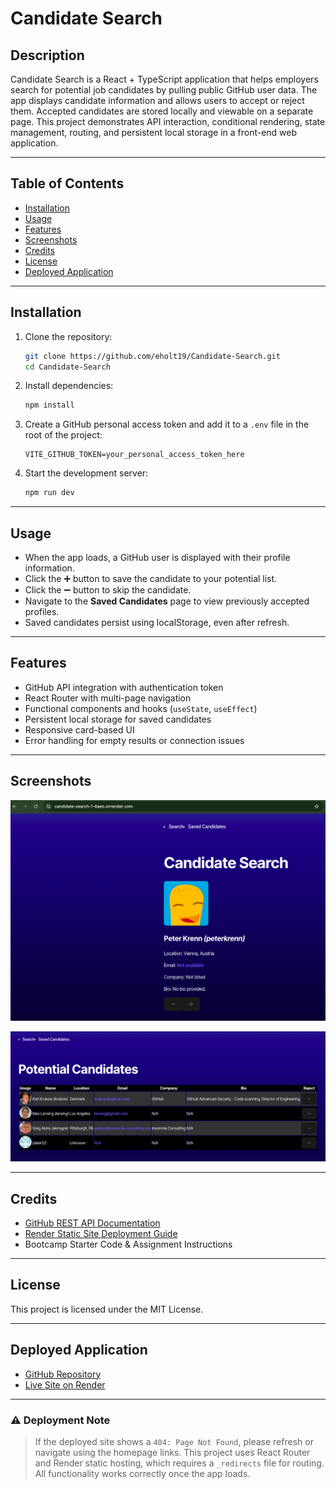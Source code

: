 # Candidate Search

## Description

Candidate Search is a React + TypeScript application that helps employers search for potential job candidates by pulling public GitHub user data. The app displays candidate information and allows users to accept or reject them. Accepted candidates are stored locally and viewable on a separate page. This project demonstrates API interaction, conditional rendering, state management, routing, and persistent local storage in a front-end web application.

---

## Table of Contents

- [Installation](#installation)
- [Usage](#usage)
- [Features](#features)
- [Screenshots](#screenshots)
- [Credits](#credits)
- [License](#license)
- [Deployed Application](#deployed-application)

---

## Installation

1. Clone the repository:
   ```bash
   git clone https://github.com/eholt19/Candidate-Search.git
   cd Candidate-Search
   ```

2. Install dependencies:
   ```bash
   npm install
   ```

3. Create a GitHub personal access token and add it to a `.env` file in the root of the project:
   ```
   VITE_GITHUB_TOKEN=your_personal_access_token_here
   ```

4. Start the development server:
   ```bash
   npm run dev
   ```

---

## Usage

- When the app loads, a GitHub user is displayed with their profile information.
- Click the ➕ button to save the candidate to your potential list.
- Click the ➖ button to skip the candidate.
- Navigate to the **Saved Candidates** page to view previously accepted profiles.
- Saved candidates persist using localStorage, even after refresh.

---

## Features

- GitHub API integration with authentication token
- React Router with multi-page navigation
- Functional components and hooks (`useState`, `useEffect`)
- Persistent local storage for saved candidates
- Responsive card-based UI
- Error handling for empty results or connection issues

---

## Screenshots

![Candidate Search Page](./src/assets/CandidateSearch.png)

![Saved Candidates Page](./src/assets/SavedCandidates.png)

---

## Credits

- [GitHub REST API Documentation](https://docs.github.com/en/rest)
- [Render Static Site Deployment Guide](https://coding-boot-camp.github.io/full-stack/render/render-deployment-guide)
- Bootcamp Starter Code & Assignment Instructions

---

## License

This project is licensed under the MIT License.

---

## Deployed Application

- [GitHub Repository](https://github.com/eholt19/Candidate-Search)
- [Live Site on Render](https://candidate-search-1-6aeo.onrender.com)

---

### ⚠️ Deployment Note

> If the deployed site shows a `404: Page Not Found`, please refresh or navigate using the homepage links. This project uses React Router and Render static hosting, which requires a `_redirects` file for routing. All functionality works correctly once the app loads.
